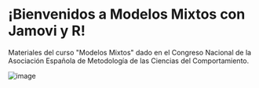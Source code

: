 # ¡Bienvenidos a Modelos Mixtos con Jamovi y R!

Materiales del curso "Modelos Mixtos" dado en el Congreso Nacional de la Asociación Española de Metodología de las Ciencias del Comportamiento.

![image](https://user-images.githubusercontent.com/27275381/179418755-701a8aaf-04c0-4510-8603-2315f1e790d7.png)
